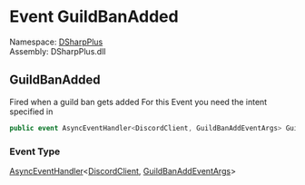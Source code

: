 # Event GuildBanAdded

Namespace: [DSharpPlus](DSharpPlus.md)  
Assembly: DSharpPlus.dll

## <a id="DSharpPlus_DiscordClient_GuildBanAdded"></a>GuildBanAdded

Fired when a guild ban gets added
For this Event you need the <xref href="DSharpPlus.DiscordIntents.GuildModeration" data-throw-if-not-resolved="false"></xref> intent specified in <xref href="DSharpPlus.DiscordConfiguration.Intents" data-throw-if-not-resolved="false"></xref>

```csharp
public event AsyncEventHandler<DiscordClient, GuildBanAddEventArgs> GuildBanAdded
```

### Event Type

[AsyncEventHandler](DSharpPlus.AsyncEvents.AsyncEventHandler\-2.md)<[DiscordClient](DSharpPlus.DiscordClient.md), [GuildBanAddEventArgs](DSharpPlus.EventArgs.GuildBanAddEventArgs.md)\>

